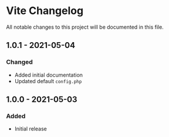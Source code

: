 # Vite Changelog

All notable changes to this project will be documented in this file.

## 1.0.1 - 2021-05-04
### Changed
* Added initial documentation
* Updated default `config.php`

## 1.0.0 - 2021-05-03
### Added
* Initial release
